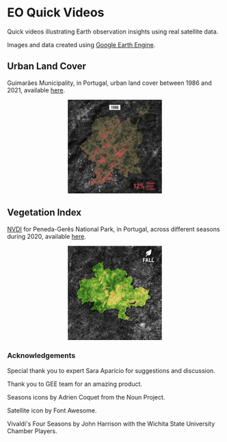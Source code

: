 
# EO Quick Videos

Quick videos illustrating Earth observation insights using real satellite data.

Images and data created using
[Google Earth Engine](https://earthengine.google.com/).

## Urban Land Cover

Guimarães Municipality, in Portugal, urban land cover between 1986 and 2021,
available [here](./media/guimaraes-land-cover.mp4).

<p align="center">
  <a href="./media/guimaraes-land-cover.mp4">
    <img width="220" src="./media/guimaraes-land-cover-preview.png">
  </a>
</p>

## Vegetation Index

[NVDI](https://en.wikipedia.org/wiki/Normalized_difference_vegetation_index)
for Peneda-Gerês National Park, in Portugal, across different seasons during 2020,
available [here](./media/geres-vegetation-index.mp4).

<p align="center">
  <a href="./media/geres-vegetation-index.mp4">
    <img width="220" src="./media/geres-vegetation-index-preview.png">
  </a>
</p>

### Acknowledgements

Special thank you to expert Sara Aparício for suggestions and discussion.

Thank you to GEE team for an amazing product.

Seasons icons by Adrien Coquet from the Noun Project.

Satellite icon by Font Awesome.

Vivaldi's Four Seasons by John Harrison with the Wichita State University
Chamber Players.
